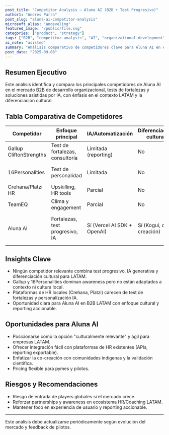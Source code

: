 ```yaml
---
post_title: "Competitor Analysis — Aluna AI (B2B + Test Progresivo)"
author1: "Andres Parra"
post_slug: "aluna-ai-competitor-analysis"
microsoft_alias: "andeveling"
featured_image: "/public/file.svg"
categories: ["product", "strategy"]
tags: ["B2B", "competitor-analysis", "AI", "organizational-development"]
ai_note: "asisted"
summary: "Análisis comparativo de competidores clave para Aluna AI en el segmento B2B de desarrollo organizacional, con foco en fortalezas, IA y diferenciación cultural."
post_date: "2025-09-08"
---
```


## Resumen Ejecutivo

Este análisis identifica y compara los principales competidores de Aluna AI en el mercado B2B de desarrollo organizacional, tests de fortalezas y soluciones asistidas por IA, con énfasis en el contexto LATAM y la diferenciación cultural.

## Tabla Comparativa de Competidores

| Competidor           | Enfoque principal         | IA/Automatización | Diferenciación cultural | Mercado LATAM | Pricing      | Fortalezas clave           | Debilidades/Oportunidades         |
|---------------------|--------------------------|-------------------|------------------------|--------------|-------------|----------------------------|-----------------------------------|
| Gallup CliftonStrengths | Test de fortalezas, consultoría | Limitada (reporting) | No                    | Bajo         | Alto         | Reconocimiento global, base científica | No adaptado a LATAM, test largo, sin IA generativa |
| 16Personalities     | Test de personalidad     | Limitada          | No                    | Medio        | Freemium     | Viralidad, UX amigable      | No B2B, sin reporting avanzado, sin enfoque cultural |
| Crehana/Platzi HR   | Upskilling, HR tools     | Parcial           | No                    | Alto         | Suscripción  | Comunidad, contenido local  | No test de fortalezas, sin IA generativa |
| TeamEQ              | Clima y engagement       | Parcial           | No                    | Medio        | SaaS         | Analytics, dashboards       | Sin test progresivo, sin enfoque cultural |
| Aluna AI            | Fortalezas, test progresivo, IA | Sí (Vercel AI SDK + OpenAI) | Sí (Kogui, co-creación) | Alto         | SaaS/B2B      | Test corto, micro-assessments, reporting IA, cultural fit | Nuevo player, requiere validación, reto de awareness |

## Insights Clave
- Ningún competidor relevante combina test progresivo, IA generativa y diferenciación cultural para LATAM.
- Gallup y 16Personalities dominan awareness pero no están adaptados a contexto ni cultura local.
- Plataformas de HR locales (Crehana, Platzi) carecen de test de fortalezas y personalización IA.
- Oportunidad clara para Aluna AI en B2B LATAM con enfoque cultural y reporting accionable.

## Oportunidades para Aluna AI
- Posicionarse como la opción "culturalmente relevante" y ágil para empresas LATAM.
- Ofrecer integración fácil con plataformas de HR existentes (APIs, reporting exportable).
- Enfatizar la co-creación con comunidades indígenas y la validación científica.
- Pricing flexible para pymes y pilotos.

## Riesgos y Recomendaciones
- Riesgo de entrada de players globales si el mercado crece.
- Reforzar partnerships y awareness en ecosistema HR/Coaching LATAM.
- Mantener foco en experiencia de usuario y reporting accionable.

---

Este análisis debe actualizarse periódicamente según evolución del mercado y feedback de pilotos.
